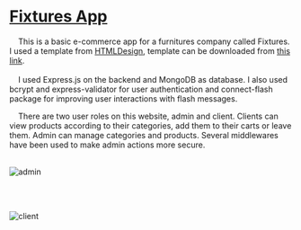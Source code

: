# [Fixtures App](https://fixtures-app.herokuapp.com/)

&nbsp;&nbsp;&nbsp;&nbsp;This is a basic e-commerce app for a furnitures company called Fixtures. I used a template from [HTMLDesign](https://html.design/), template can be downloaded from [this link](https://html.design/download/fixtures-furniture-html-template/).  
<br>
&nbsp;&nbsp;&nbsp;&nbsp;I used Express.js on the backend and MongoDB as database. I also used bcrypt and express-validator for user authentication and connect-flash package for improving user interactions with flash messages. 
  <br>

&nbsp;&nbsp;&nbsp;&nbsp;There are two user roles on this website, admin and client. Clients can view products according to their categories, add them to their carts or leave them. Admin can manage categories and products. Several middlewares have been used to make admin actions more secure.
<br>
<br>


![admin](admin_gif.gif) <br>
 
 &nbsp;&nbsp; 
 &nbsp;&nbsp;  
 &nbsp;&nbsp; 


![client](client_gif.gif)



